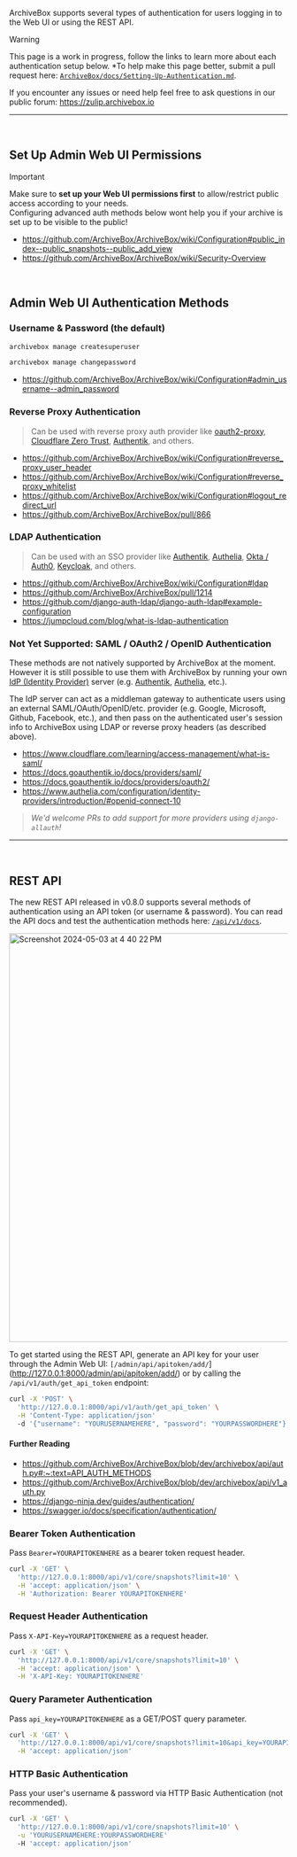 ArchiveBox supports several types of authentication for users logging in to the Web UI or using the REST API.

> [!WARNING]
> This page is a work in progress, follow the links to learn more about each authentication setup below.
> *To help make this page better, submit a pull request here: [`ArchiveBox/docs/Setting-Up-Authentication.md`](https://github.com/ArchiveBox/docs/blob/master/Setting-up-Authentication.md).

If you encounter any issues or need help feel free to ask questions in our public forum: https://zulip.archivebox.io

---

<br/>

## Set Up Admin Web UI Permissions

> [!IMPORTANT]
> Make sure to **set up your Web UI permissions first** to allow/restrict public access according to your needs.  
> Configuring advanced auth methods below wont help you if your archive is set up to be visible to the public!

- https://github.com/ArchiveBox/ArchiveBox/wiki/Configuration#public_index--public_snapshots--public_add_view
- https://github.com/ArchiveBox/ArchiveBox/wiki/Security-Overview

<br/>

## Admin Web UI Authentication Methods

### Username & Password (the default)

```bash
archivebox manage createsuperuser

archivebox manage changepassword
```

- https://github.com/ArchiveBox/ArchiveBox/wiki/Configuration#admin_username--admin_password

### Reverse Proxy Authentication

> Can be used with reverse proxy auth provider like [oauth2-proxy](https://github.com/oauth2-proxy/oauth2-proxy), [Cloudflare Zero Trust](), [Authentik](https://docs.goauthentik.io/docs/providers/proxy/), and others.

- https://github.com/ArchiveBox/ArchiveBox/wiki/Configuration#reverse_proxy_user_header
- https://github.com/ArchiveBox/ArchiveBox/wiki/Configuration#reverse_proxy_whitelist
- https://github.com/ArchiveBox/ArchiveBox/wiki/Configuration#logout_redirect_url
- https://github.com/ArchiveBox/ArchiveBox/pull/866

### LDAP Authentication

> Can be used with an SSO provider like [Authentik](https://github.com/goauthentik/authentik), [Authelia](https://github.com/authelia/authelia), [Okta / Auth0](https://www.okta.com/), [Keycloak](https://www.keycloak.org/), and others.

- https://github.com/ArchiveBox/ArchiveBox/wiki/Configuration#ldap
- https://github.com/ArchiveBox/ArchiveBox/pull/1214
- https://github.com/django-auth-ldap/django-auth-ldap#example-configuration
- https://jumpcloud.com/blog/what-is-ldap-authentication

### Not Yet Supported: SAML / OAuth2 / OpenID Authentication

These methods are not natively supported by ArchiveBox at the moment. However it is still possible to use them with ArchiveBox by running your own [IdP (Identity Provider)](https://www.cloudflare.com/learning/access-management/what-is-an-identity-provider/) server (e.g. [Authentik](https://docs.goauthentik.io/docs/providers/saml/), [Authelia](https://www.authelia.com/configuration/identity-providers/introduction/#openid-connect-10), etc.).

The IdP server can act as a middleman gateway to authenticate users using an external SAML/OAuth/OpenID/etc. provider (e.g. Google, Microsoft, Github, Facebook, etc.), and then pass on the authenticated user's session info to ArchiveBox using LDAP or reverse proxy headers (as described above).

- https://www.cloudflare.com/learning/access-management/what-is-saml/
- https://docs.goauthentik.io/docs/providers/saml/
- https://docs.goauthentik.io/docs/providers/oauth2/
- https://www.authelia.com/configuration/identity-providers/introduction/#openid-connect-10

> *We'd welcome PRs to add support for more providers using `django-allauth`!*

---

<br/>

## REST API

The new REST API released in v0.8.0 supports several methods of authentication using an API token (or username & password).
You can read the API docs and test the authentication methods here: [`/api/v1/docs`](http://127.0.0.1:8000/api/v1/docs).

<img width="738" alt="Screenshot 2024-05-03 at 4 40 22 PM" src="https://github.com/ArchiveBox/ArchiveBox/assets/511499/ad914143-f48b-4d4e-aa8c-f89a2c70cee7">

To get started using the REST API, generate an API key for your user through the Admin Web UI: `[/admin/api/apitoken/add/`](http://127.0.0.1:8000/admin/api/apitoken/add/) or by calling the `/api/v1/auth/get_api_token` endpoint:

```bash
curl -X 'POST' \
  'http://127.0.0.1:8000/api/v1/auth/get_api_token' \
  -H 'Content-Type: application/json'
  -d '{"username": "YOURUSERNAMEHERE", "password": "YOURPASSWORDHERE"}'
```

#### Further Reading

- https://github.com/ArchiveBox/ArchiveBox/blob/dev/archivebox/api/auth.py#:~:text=API_AUTH_METHODS
- https://github.com/ArchiveBox/ArchiveBox/blob/dev/archivebox/api/v1_auth.py
- https://django-ninja.dev/guides/authentication/
- https://swagger.io/docs/specification/authentication/

### Bearer Token Authentication

Pass `Bearer=YOURAPITOKENHERE` as a bearer token request header.

```bash
curl -X 'GET' \
  'http://127.0.0.1:8000/api/v1/core/snapshots?limit=10' \
  -H 'accept: application/json' \
  -H 'Authorization: Bearer YOURAPITOKENHERE'
```

### Request Header Authentication

Pass `X-API-Key=YOURAPITOKENHERE` as a request header.

```bash
curl -X 'GET' \
  'http://127.0.0.1:8000/api/v1/core/snapshots?limit=10' \
  -H 'accept: application/json' \
  -H 'X-API-Key: YOURAPITOKENHERE'
```

### Query Parameter Authentication

Pass `api_key=YOURAPITOKENHERE` as a GET/POST query parameter.

```bash
curl -X 'GET' \
  'http://127.0.0.1:8000/api/v1/core/snapshots?limit=10&api_key=YOURAPITOKENHERE' \
  -H 'accept: application/json'
```

### HTTP Basic Authentication

Pass your user's username & password via HTTP Basic Authentication (not recommended).

```bash
curl -X 'GET' \
  'http://127.0.0.1:8000/api/v1/core/snapshots?limit=10' \
  -u 'YOURUSERNAMEHERE:YOURPASSWORDHERE'
  -H 'accept: application/json'
```